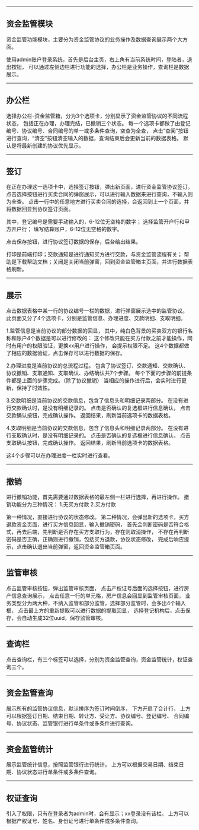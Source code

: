 ----
资金监管模块
----
资金监管功能模块，主要分为资金监管协议的业务操作及数据查询展示两个大方面。

使用admin账户登录系统，首先是后台主页，右上角有当前系统时间，登陆者，退出按钮，
可以通过左侧边栏进行功能的选择，办公栏是业务操作，查询栏是数据展示。

----------------------------------
办公栏
----------------------------------
选择办公栏-资金监管箱，分为3个选项卡，分别显示了资金监管协议的不同流程状态，
包括正在办理，办理完结，已撤销三个状态。
每一个选项卡都做了由登记编号、协议编号、合同编号的单一或多条件查询，空查为全查，
点击“查阅”按钮进行查询，“清空”按钮清空输入的数据，查询结束后会更新当前的数据表格。
默认是将最新创建的协议优先显示。

----
签订
----
在正在办理这一选项卡中，选择签订按钮，弹出新页面，进行资金监管协议签订。
点击选择按钮进行买卖合同的弹窗展示，可以进行输入数据来进行查询，不输入则为全查。
点击一行中的任意地方进行买卖合同的选择，会返回到上一个页面，并将数据回显到协议签订页面。

其中，登记编号是需要手动输入的，6-12位无空格的数字；
选择监管开户行和甲方开户行；
填写结算账户，6-12位无空格的数字。

点击保存按钮，进行协议签订数据的保存，后台给出结果。

打印是前端打印；交款通知是进行通知买方进行交款，与资金监管流程有关；
帮助是下载帮助文档；关闭是关闭当前弹窗，回到资金监管箱主页面，并进行数据表格刷新。

-----
展示
-----
点击数据表格中某一行的协议编号一栏的数据，进行弹窗展示选中的监管协议。
此页面又分了4个选项卡，分别是监管信息、办理进度、交款明细、支取明细。

1.监管信息是当前协议的部分数据的回显，
其中，纯白色背景的买卖双方的银行名称和账户4个数据是可以进行修改的：
这个修改只能在买方付款之前才能操作，同时有用户的权限验证，更换xx用户进行操作，
会提示权限不足。
这4个数据都做了相应的数据验证，点击保存可以进行数据的保存。

2.办理进度是当前协议的总流程过程。
包含了协议签订、交款通知、交款确认、协议撤销、支取通知、支取确认、办结确认共7个步骤。
每个下面的步骤的前提条件都是上面的步骤完成。（除了协议撤销）
当相应的操作进行后，会实时进行更新，保持了时效性。

3.交款明细是当前协议的交款信息，包含了信息头和明细记录两部分。
在没有进行交款确认时，是没有明细记录的。
点击是否确认的复选框进行信息确认，
点击交款确认按钮，完成确认操作。
返回结果，刷新当前选项卡的数据表格。

4.支取明细是当前协议的交款信息，包含了信息头和明细记录两部分。
在没有进行支取确认时，是没有明细记录的。
点击是否确认的复选框进行信息确认，
点击支取确认按钮，完成确认操作。
返回结果，刷新当前选项卡的数据表格。

这4个步骤可以在办理进度一栏实时进行查看。

-----
撤销
-----
进行撤销功能，首先需要通过数据表格的最左侧一栏进行选择，再进行操作。
撤销功能分为三种情况：
1.无买方付款
2.买方付款

第一种情况，直接进行协议的状态修改。
第二种情况，会弹出新的选项卡，买方退款资金页面，进行买方信息回显，输入撤销密码，
首先会判断密码是否符合格式，再去后端，先判断是否存在买方支取行为，存在则取消操作，
不存在再判断密码是否正确，正确则进行撤销，包括买方退款，协议状态修改，
完成后响应提示，点击确认退出当前弹窗，返回资金监管箱页面。

-----
监管审核
-----
点击监管审核按钮，弹出监管审核页面，
点击产权证号后面的选择按钮，进行房产信息查询展示，
点击任意一行的单元格，房产信息会回显到监管审核页面，
业务类型分为两大种，不纳入监管和部分监管，选择部分监管时，会多出4个输入框，
点击最上方的重新提取可以进行数据的提取回显，
选择登记机构后，点击保存，会自动生成32位uuid，保存监管审核。


----------------------------------
查询栏
----------------------------------
点击查询栏，有三个标签可以选择，分别为资金监管查询，资金监管统计，权证查询三个。

-----
资金监管查询
-----
展示所有的监管协议信息，默认排序为签订时间倒序，
下方开启了合计行，
上方可以根据签订日期、结束日期、转让方、受让方、协议编号、登记编号、
合同编号、协议状态、监管银行进行单条件或多条件进行查询。

-----
资金监管统计
----
展示监管统计信息，按照监管银行进行统计，
上方可以根据交易日期、结束日期、协议状态进行单条件或多条件查询。

-----
权证查询
-----
引入了权限，只有在登录者为admin时，会有显示；xx登录没有该栏。
上方可以根据产权证号、姓名、身份证号进行单条件或多条件查询。